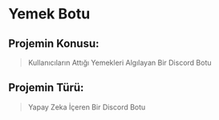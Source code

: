 # Yemek Botu

## Projemin Konusu:
> Kullanıcıların Attığı Yemekleri Algılayan Bir Discord Botu

## Projemin Türü:
> Yapay Zeka İçeren Bir Discord Botu
